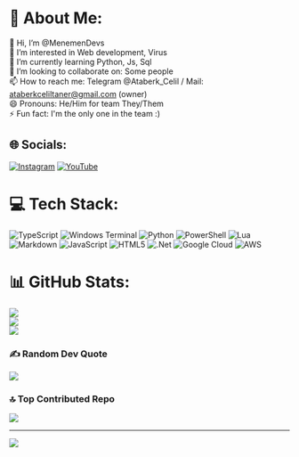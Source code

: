 # 💫 About Me:
👋 Hi, I’m @MenemenDevs<br>👀 I’m interested in Web development, Virus<br>🌱 I’m currently learning Python, Js, Sql<br>💞️ I’m looking to collaborate on: Some people<br>📫 How to reach me: Telegram @Ataberk_Celil / Mail: ataberkceliltaner@gmail.com (owner)<br>😄 Pronouns: He/Him for team They/Them<br>⚡ Fun fact: I'm the only one in the team :)


## 🌐 Socials:
[![Instagram](https://img.shields.io/badge/Instagram-%23E4405F.svg?logo=Instagram&logoColor=white)](https://instagram.com/ataberkcelil) [![YouTube](https://img.shields.io/badge/YouTube-%23FF0000.svg?logo=YouTube&logoColor=white)](https://youtube.com/@@actr) 

# 💻 Tech Stack:
![TypeScript](https://img.shields.io/badge/typescript-%23007ACC.svg?style=for-the-badge&logo=typescript&logoColor=white) ![Windows Terminal](https://img.shields.io/badge/Windows%20Terminal-%234D4D4D.svg?style=for-the-badge&logo=windows-terminal&logoColor=white) ![Python](https://img.shields.io/badge/python-3670A0?style=for-the-badge&logo=python&logoColor=ffdd54) ![PowerShell](https://img.shields.io/badge/PowerShell-%235391FE.svg?style=for-the-badge&logo=powershell&logoColor=white) ![Lua](https://img.shields.io/badge/lua-%232C2D72.svg?style=for-the-badge&logo=lua&logoColor=white) ![Markdown](https://img.shields.io/badge/markdown-%23000000.svg?style=for-the-badge&logo=markdown&logoColor=white) ![JavaScript](https://img.shields.io/badge/javascript-%23323330.svg?style=for-the-badge&logo=javascript&logoColor=%23F7DF1E) ![HTML5](https://img.shields.io/badge/html5-%23E34F26.svg?style=for-the-badge&logo=html5&logoColor=white) ![.Net](https://img.shields.io/badge/.NET-5C2D91?style=for-the-badge&logo=.net&logoColor=white) ![Google Cloud](https://img.shields.io/badge/GoogleCloud-%234285F4.svg?style=for-the-badge&logo=google-cloud&logoColor=white) ![AWS](https://img.shields.io/badge/AWS-%23FF9900.svg?style=for-the-badge&logo=amazon-aws&logoColor=white)
# 📊 GitHub Stats:
![](https://github-readme-stats.vercel.app/api?username=MenemenDevs&theme=dark&hide_border=false&include_all_commits=true&count_private=true)<br/>
![](https://github-readme-streak-stats.herokuapp.com/?user=MenemenDevs&theme=dark&hide_border=false)<br/>
![](https://github-readme-stats.vercel.app/api/top-langs/?username=MenemenDevs&theme=dark&hide_border=false&include_all_commits=true&count_private=true&layout=compact)

### ✍️ Random Dev Quote
![](https://quotes-github-readme.vercel.app/api?type=horizontal&theme=radical)

### 🔝 Top Contributed Repo
![](https://github-contributor-stats.vercel.app/api?username=MenemenDevs&limit=5&theme=dark&combine_all_yearly_contributions=true)

---
[![](https://visitcount.itsvg.in/api?id=MenemenDevs&icon=0&color=0)](https://visitcount.itsvg.in)

<!-- Proudly created with GPRM ( https://gprm.itsvg.in ) -->
